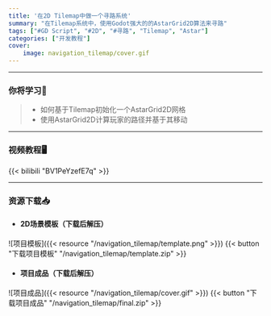 ```yaml
---
title: '在2D Tilemap中做一个寻路系统'
summary: "在Tilemap系统中，使用Godot强大的的AstarGrid2D算法来寻路"
tags: ["#GD Script", "#2D", "#寻路", "Tilemap", "Astar"]
categories: ["开发教程"]
cover:
    image: navigation_tilemap/cover.gif
---
```


---
### 你将学习📖
>- 如何基于Tilemap初始化一个AstarGrid2D网格
>- 使用AstarGrid2D计算玩家的路径并基于其移动

---

### 视频教程🖥️
{{< bilibili "BV1PeYzefE7q" >}}

---

### 资源下载📥
- #### 2D场景模板（下载后解压）
![项目模板]({{< resource "/navigation_tilemap/template.png" >}})
{{< button "下载项目模板" "/navigation_tilemap/template.zip" >}}

- #### 项目成品（下载后解压）
![项目成品]({{< resource "/navigation_tilemap/cover.gif" >}})
{{< button "下载项目成品" "/navigation_tilemap/final.zip" >}}

